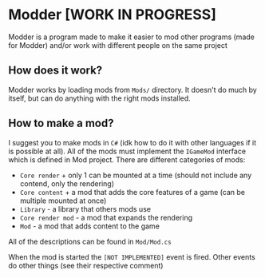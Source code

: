 # Modder [WORK IN PROGRESS]

Modder is a program made to make it easier to mod other programs (made for Modder) and/or work with different people on the same project

## How does it work?

Modder works by loading mods from `Mods/` directory. It doesn't do much by itself, but can do anything with the right mods installed.

## How to make a mod?
I suggest you to make mods in `C#` (idk how to do it with other languages if it is possible at all).
All of the mods must implement the `IGameMod` interface which is defined in Mod project.
There are different categories of mods:

* `Core render` + only 1 can be mounted at a time (should not include any contend, only the rendering)
* `Core content` + a mod that adds the core features of a game (can be multiple mounted at once)
* `Library` - a library that others mods use
* `Core render mod` - a mod that expands the rendering
* `Mod` - a mod that adds content to the game

All of the descriptions can be found in `Mod/Mod.cs`

When the mod is started the `[NOT IMPLEMENTED]` event is fired.
Other events do other things (see their respective comment)

